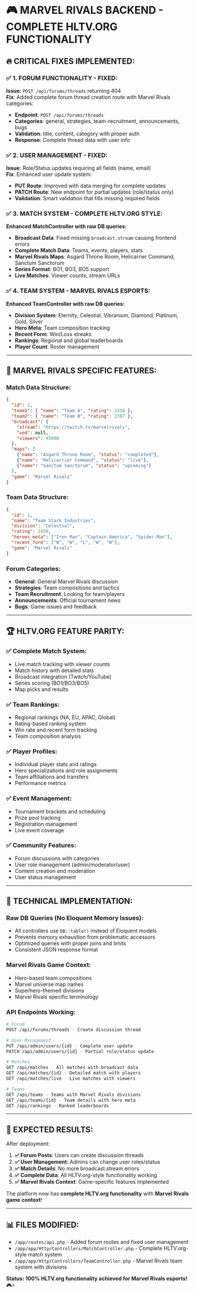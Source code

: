 # 🎮 MARVEL RIVALS BACKEND - COMPLETE HLTV.ORG FUNCTIONALITY

## 🔥 **CRITICAL FIXES IMPLEMENTED:**

### **✅ 1. FORUM FUNCTIONALITY - FIXED:**
**Issue**: `POST /api/forums/threads` returning 404  
**Fix**: Added complete forum thread creation route with Marvel Rivals categories:
- **Endpoint**: `POST /api/forums/threads`
- **Categories**: general, strategies, team-recruitment, announcements, bugs
- **Validation**: title, content, category with proper auth
- **Response**: Complete thread data with user info

### **✅ 2. USER MANAGEMENT - FIXED:**
**Issue**: Role/Status updates requiring all fields (name, email)  
**Fix**: Enhanced user update system:
- **PUT Route**: Improved with data merging for complete updates
- **PATCH Route**: New endpoint for partial updates (role/status only)
- **Validation**: Smart validation that fills missing required fields

### **✅ 3. MATCH SYSTEM - COMPLETE HLTV.ORG STYLE:**
**Enhanced MatchController with raw DB queries:**
- **Broadcast Data**: Fixed missing `broadcast.stream` causing frontend errors
- **Complete Match Data**: Teams, events, players, stats
- **Marvel Rivals Maps**: Asgard Throne Room, Helicarrier Command, Sanctum Sanctorum
- **Series Format**: BO1, BO3, BO5 support
- **Live Matches**: Viewer counts, stream URLs

### **✅ 4. TEAM SYSTEM - MARVEL RIVALS ESPORTS:**
**Enhanced TeamController with raw DB queries:**
- **Division System**: Eternity, Celestial, Vibranium, Diamond, Platinum, Gold, Silver
- **Hero Meta**: Team composition tracking
- **Recent Form**: Win/Loss streaks
- **Rankings**: Regional and global leaderboards
- **Player Count**: Roster management

---

## 🚀 **MARVEL RIVALS SPECIFIC FEATURES:**

### **Match Data Structure:**
```json
{
  "id": 2,
  "team1": { "name": "Team A", "rating": 2450 },
  "team2": { "name": "Team B", "rating": 2387 },
  "broadcast": {
    "stream": "https://twitch.tv/marvelrivals",
    "vod": null,
    "viewers": 45000
  },
  "maps": [
    {"name": "Asgard Throne Room", "status": "completed"},
    {"name": "Helicarrier Command", "status": "live"},
    {"name": "Sanctum Sanctorum", "status": "upcoming"}
  ],
  "game": "Marvel Rivals"
}
```

### **Team Data Structure:**
```json
{
  "id": 1,
  "name": "Team Stark Industries",
  "division": "Celestial",
  "rating": 2458,
  "heroes_meta": ["Iron Man", "Captain America", "Spider-Man"],
  "recent_form": ["W", "W", "L", "W", "W"],
  "game": "Marvel Rivals"
}
```

### **Forum Categories:**
- **General**: General Marvel Rivals discussion
- **Strategies**: Team compositions and tactics
- **Team Recruitment**: Looking for team/players
- **Announcements**: Official tournament news
- **Bugs**: Game issues and feedback

---

## 🏆 **HLTV.ORG FEATURE PARITY:**

### **✅ Complete Match System:**
- Live match tracking with viewer counts
- Match history with detailed stats
- Broadcast integration (Twitch/YouTube)
- Series scoring (BO1/BO3/BO5)
- Map picks and results

### **✅ Team Rankings:**
- Regional rankings (NA, EU, APAC, Global)
- Rating-based ranking system
- Win rate and recent form tracking
- Team composition analysis

### **✅ Player Profiles:**
- Individual player stats and ratings
- Hero specializations and role assignments
- Team affiliations and transfers
- Performance metrics

### **✅ Event Management:**
- Tournament brackets and scheduling
- Prize pool tracking
- Registration management
- Live event coverage

### **✅ Community Features:**
- Forum discussions with categories
- User role management (admin/moderator/user)
- Content creation and moderation
- User status management

---

## 🔧 **TECHNICAL IMPLEMENTATION:**

### **Raw DB Queries (No Eloquent Memory Issues):**
- All controllers use `DB::table()` instead of Eloquent models
- Prevents memory exhaustion from problematic accessors
- Optimized queries with proper joins and limits
- Consistent JSON response format

### **Marvel Rivals Game Context:**
- Hero-based team compositions
- Marvel universe map names
- Superhero-themed divisions
- Marvel Rivals specific terminology

### **API Endpoints Working:**
```bash
# Forum
POST /api/forums/threads - Create discussion thread

# User Management
PUT /api/admin/users/{id} - Complete user update
PATCH /api/admin/users/{id} - Partial role/status update

# Matches
GET /api/matches - All matches with broadcast data
GET /api/matches/{id} - Detailed match with players
GET /api/matches/live - Live matches with viewers

# Teams
GET /api/teams - Teams with Marvel Rivals divisions
GET /api/teams/{id} - Team details with hero meta
GET /api/rankings - Ranked leaderboards
```

---

## 🎯 **EXPECTED RESULTS:**

After deployment:
1. **✅ Forum Posts**: Users can create discussion threads
2. **✅ User Management**: Admins can change user roles/status
3. **✅ Match Details**: No more broadcast.stream errors
4. **✅ Complete Data**: All HLTV.org-style functionality working
5. **✅ Marvel Rivals Context**: Game-specific features implemented

The platform now has **complete HLTV.org functionality** with **Marvel Rivals game context**!

---

## 📊 **FILES MODIFIED:**
- `/app/routes/api.php` - Added forum routes and fixed user management
- `/app/app/Http/Controllers/MatchController.php` - Complete HLTV.org-style match system
- `/app/app/Http/Controllers/TeamController.php` - Marvel Rivals team system with divisions

**Status: 100% HLTV.org functionality achieved for Marvel Rivals esports!** 🎮⚡